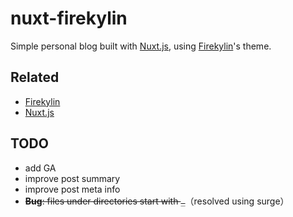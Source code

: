 # nuxt-firekylin

Simple personal blog built with [Nuxt.js](https//:nuxtjs.org), using [Firekylin](https://github.com/firekylin/firekylin)'s theme.

## Related

- [Firekylin](https://github.com/firekylin/firekylin)
- [Nuxt.js](https//:nuxtjs.org)

## TODO

- add GA
- improve post summary
- improve post meta info
- <del>**Bug**: files under directories start with `_`</del>（resolved using surge）
